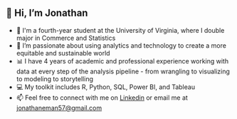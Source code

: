 👋 Hi, I’m Jonathan
-  
- 🏫 I'm a fourth-year student at the University of Virginia, where I double major in Commerce and Statistics
- 👀 I’m passionate about using analytics and technology to create a more equitable and sustainable world
- 📊 I have 4 years of academic and professional experience working with data at every step of the analysis pipeline - from wrangling to visualizing to modeling to storytelling
- 💻 My toolkit includes R, Python, SQL, Power BI, and Tableau
- 📫 Feel free to connect with me on [Linkedin](https://www.linkedin.com/in/jonathan-eman-697269169/) or email me at jonathaneman57@gmail.com

<!---
jonathan-eman/jonathan-eman is a ✨ special ✨ repository because its `README.md` (this file) appears on your GitHub profile.
You can click the Preview link to take a look at your changes.
--->
